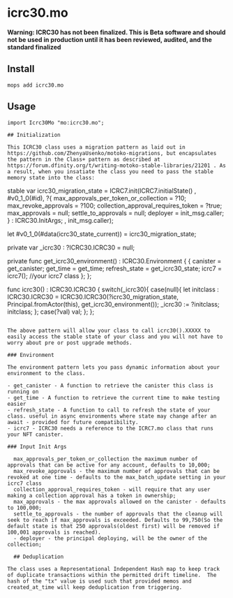 # icrc30.mo

**Warning: ICRC30 has not been finalized. This is Beta software and should not be used in production until it has been reviewed, audited, and the standard finalized**


## Install
```
mops add icrc30.mo
```

## Usage
```motoko
import Icrc30Mo "mo:icrc30.mo";

## Initialization

This ICRC30 class uses a migration pattern as laid out in https://github.com/ZhenyaUsenko/motoko-migrations, but encapsulates the pattern in the Class+ pattern as described at https://forum.dfinity.org/t/writing-motoko-stable-libraries/21201 . As a result, when you insatiate the class you need to pass the stable memory state into the class:

```
stable var icrc30_migration_state = ICRC7.init(ICRC7.initialState() , #v0_1_0(#id), ?{
        max_approvals_per_token_or_collection = ?10;
        max_revoke_approvals = ?100;
        collection_approval_requires_token = ?true;
        max_approvals = null;
        settle_to_approvals = null;
        deployer = init_msg.caller;
      } : ICRC30.InitArgs;
    , init_msg.caller);

  let #v0_1_0(#data(icrc30_state_current)) = icrc30_migration_state;

  private var _icrc30 : ?ICRC30.ICRC30 = null;

  private func get_icrc30_environment() : ICRC30.Environment {
    {
      canister = get_canister;
      get_time = get_time;
      refresh_state = get_icrc30_state;
      icrc7 = icrc7(); //your icrc7 class
    };
  };

  func icrc30() : ICRC30.ICRC30 {
    switch(_icrc30){
      case(null){
        let initclass : ICRC30.ICRC30 = ICRC30.ICRC30(?icrc30_migration_state, Principal.fromActor(this), get_icrc30_environment());
        _icrc30 := ?initclass;
        initclass;
      };
      case(?val) val;
    };
  };

```

The above pattern will allow your class to call icrc30().XXXXX to easily access the stable state of your class and you will not have to worry about pre or post upgrade methods.

### Environment

The environment pattern lets you pass dynamic information about your environment to the class.

- get_canister - A function to retrieve the canister this class is running on
- get_time - A function to retrieve the current time to make testing easier
- refresh_state - A function to call to refresh the state of your class. useful in async environments where state may change after an await - provided for future compatibility.
- icrc7 - ICRC30 needs a reference to the ICRC7.mo class that runs your NFT canister.

### Input Init Args

  max_approvals_per_token_or_collection the maximum number of approvals that can be active for any account, defaults to 10,000;
  max_revoke_approvals - the maximum number of approvals that can be revoked at one time - defaults to the max_batch_update setting in your icrc7 class
  collection_approval_requires_token - will require that any user making a collection approval has a token in ownership;
  max_approvals - the max approvals allowed on the canister - defaults to 100,000;
  settle_to_approvals - the number of approvals that the cleanup will seek to reach if max_approvals is exceeded. Defaults to 99,750(So the default state is that 250 approvals(oldest first) will be removed if 100,001 approvals is reached).
  - deployer - the principal deploying, will be the owner of the collection;

  ## Deduplication

The class uses a Representational Independent Hash map to keep track of duplicate transactions within the permitted drift timeline.  The hash of the "tx" value is used such that provided memos and created_at_time will keep deduplication from triggering.